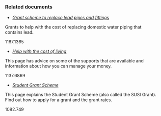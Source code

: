###  Related documents

  * [ _Grant scheme to replace lead pipes and fittings_ ](/en/housing/housing-grants-and-schemes/grants-for-home-renovations-and-improvements/lead-piping-grant-scheme/)

Grants to help with the cost of replacing domestic water piping that contains
lead.

1167.1365

  * [ _Help with the cost of living_ ](/en/money-and-tax/cost-of-living/help-with-cost-of-living/)

This page has advice on some of the supports that are available and
information about how you can manage your money.

1137.6869

  * [ _Student Grant Scheme_ ](/en/education/third-level-education/fees-and-supports-for-third-level-education/student-grant-scheme/)

This page explains the Student Grant Scheme (also called the SUSI Grant). Find
out how to apply for a grant and the grant rates.

1082.749
